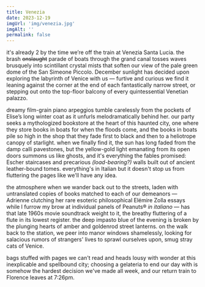 ```yaml
---
title: Venezia
date: 2023-12-19
imgUrl: 'img/venezia.jpg'
imgAlt: ''
permalink: false
---
```

it's already 2 by the time we’re off the train at Venezia Santa Lucia. the brash ~~onslaught~~ parade of boats through the grand canal tosses waves brusquely into scintillant crystal mists that soften our view of the pale green dome of the San Simeone Piccolo. December sunlight has decided upon exploring the labyrinth of Venice with us — furtive and curious we find it leaning against the corner at the end of each fantastically narrow street, or stepping out onto the top-floor balcony of every quintessential Venetian palazzo. 

dreamy film-grain piano arpeggios tumble carelessly from the pockets of Elise’s long winter coat as it unfurls melodramatically behind her. our party seeks a mythologized bookstore at the heart of this haunted city, one where they store books in boats for when the floods come, and the books in boats pile so high in the shop that they fade first to black and then to a heliotrope canopy of starlight. when we finally find it, the sun has long faded from the damp calli pavestones, but the yellow-gold light emanating from its open doors summons us like ghosts, and it's everything the fables promised: Escher staircases and precarious *(load-bearing?)* walls built out of ancient leather-bound tomes. everything's in Italian but it doesn't stop us from fluttering the pages like we'll have any idea. 

the atmosphere when we wander back out to the streets, laden with untranslated copies of books matched to each of our demeanors — Adrienne clutching her rare esoteric philosophical Elémire Zolla essays while I furrow my brow at individual panels of Peanuts® *in italiano* — has that late 1960s movie soundtrack weight to it, the breathy fluttering of a flute in its lowest register. the deep impasto blue of the evening is broken by the plunging hearts of amber and goldenrod street lanterns. on the walk back to the station, we peer into manor windows shamelessly, looking for salacious rumors of strangers' lives to sprawl ourselves upon, smug stray cats of Venice. 

bags stuffed with pages we can't read and heads lousy with wonder at this inexplicable and spellbound city; choosing a gelateria to end our day with is somehow the hardest decision we've made all week, and our return train to Florence leaves at 7:26pm.